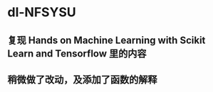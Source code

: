 # dl-NFSYSU
## 复现 Hands on Machine Learning with Scikit Learn and Tensorflow 里的内容
## 稍微做了改动，及添加了函数的解释
